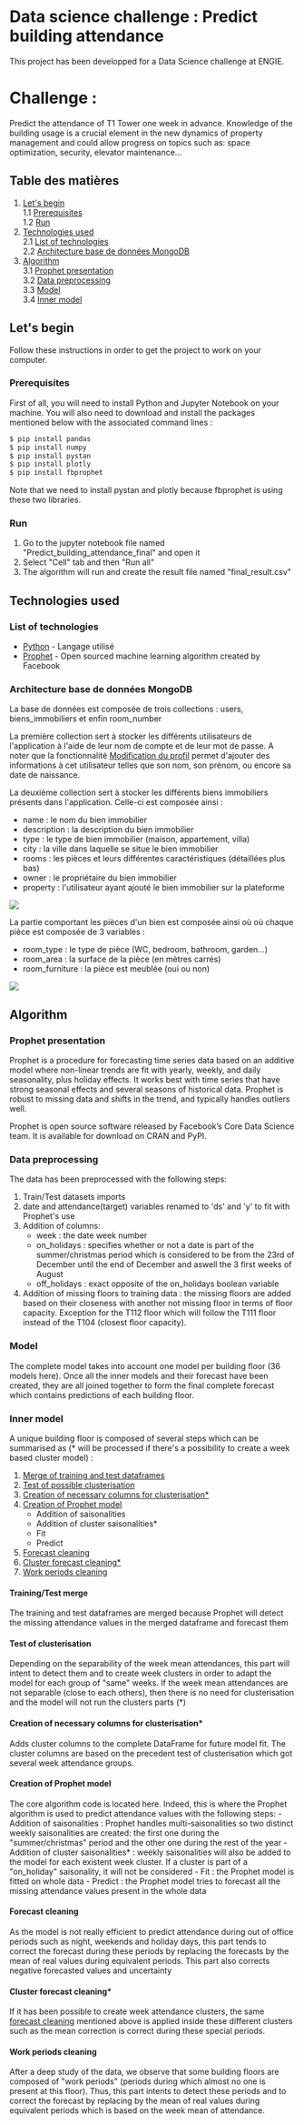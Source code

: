 # Data science challenge : Predict building attendance

This project has been developped for a Data Science challenge at ENGIE.

# Challenge : 
Predict the attendance of T1 Tower one week in advance.
Knowledge of the building usage is a crucial element in the new dynamics of property management and could allow progress on topics such as: space optimization, security, elevator maintenance...


## Table des matières
1. [Let's begin](#lets-begin)  
    1.1 [Prerequisites](#prerequisites)  
    1.2 [Run](#run)  
2. [Technologies used](#technologies-used)    
    2.1 [List of technologies](#list-of-technologies)   
    2.2 [Architecture base de données MongoDB](#architecture-base-de-données-mongodb)   
3. [Algorithm](#algorithm)  
    3.1 [Prophet presentation](#prophet-presentation)     
    3.2 [Data preprocessing](#data-preprocessing)  
    3.3 [Model](#model)    
    3.4 [Inner model](#inner-model)

## Let's begin 

Follow these instructions in order to get the project to work on your computer.

### Prerequisites

First of all, you will need to install Python and Jupyter Notebook on your machine.
You will also need to download and install the packages mentioned below with the associated command lines :

```bash
$ pip install pandas
$ pip install numpy
$ pip install pystan
$ pip install plotly
$ pip install fbprophet
```
Note that we need to install pystan and plotly because fbprophet is using these two libraries.


### Run 

1) Go to the jupyter notebook file named "Predict_building_attendance_final" and open it
2) Select "Cell" tab and then "Run all"
3) The algorithm will run and create the result file named "final_result.csv"

## Technologies used

### List of technologies

* [Python](https://www.python.org/) - Langage utilisé
* [Prophet](https://facebook.github.io/prophet/) - Open sourced machine learning algorithm created by Facebook

### Architecture base de données MongoDB

La base de données est composée de trois collections : users, biens_immobiliers et enfin room_number

La première collection sert à stocker les différents utilisateurs de l'application à l'aide de leur nom de compte et de leur mot de passe. A noter que la fonctionnalité [Modification du profil](#page-de-modification-du-profil) permet d'ajouter des informations à cet utilisateur telles que son nom, son prénom, ou encore sa date de naissance.

La deuxième collection sert à stocker les différents biens immobiliers présents dans l'application. Celle-ci est composée ainsi : 
- name : le nom du bien immobilier
- description : la description du bien immobilier
- type : le type de bien immobilier (maison, appartement, villa)
- city : la ville dans laquelle se situe le bien immobilier
- rooms : les pièces et leurs différentes caractéristiques (détaillées plus bas)
- owner : le propriétaire du bien immobilier
- property : l'utilisateur ayant ajouté le bien immobilier sur la plateforme

![](API_Flask/doc/real_estate.JPG)

La partie comportant les pièces d'un bien est composée ainsi où où chaque pièce est composée de 3 variables :
- room_type : le type de pièce (WC, bedroom, bathroom, garden...)
- room_area : la surface de la pièce (en mètres carrés)
- room_furniture : la pièce est meublée (oui ou non)

![](API_Flask/doc/rooms.JPG)

## Algorithm

### Prophet presentation
Prophet is a procedure for forecasting time series data based on an additive model where non-linear trends are fit with yearly, weekly, and daily seasonality, plus holiday effects. It works best with time series that have strong seasonal effects and several seasons of historical data. Prophet is robust to missing data and shifts in the trend, and typically handles outliers well.

Prophet is open source software released by Facebook’s Core Data Science team. It is available for download on CRAN and PyPI.


### Data preprocessing
The data has been preprocessed with the following steps:
1) Train/Test datasets imports
2) date and attendance(target) variables renamed to 'ds' and 'y' to fit with Prophet's use
3) Addition of columns:
    - week : the date week number
    - on_holidays : specifies whether or not a date is part of the summer/christmas period which is considered to be from the 23rd of       December until the end of December and aswell the 3 first weeks of August
    - off_holidays : exact opposite of the on_holidays boolean variable
4) Addition of missing floors to training data : the missing floors are added based on their closeness with another not missing floor in terms of floor capacity. Exception for the T112 floor which will follow the T111 floor instead of the T104 (closest floor capacity).


### Model
The complete model takes into account one model per building floor (36 models here).
Once all the inner models and their forecast have been created, they are all joined together to form the final complete forecast which contains predictions of each building floor.


### Inner model
A unique building floor is composed of several steps which can be summarised as (* will be processed if there's a possibility to create a week based cluster model) :
1) [Merge of training and test dataframes](#trainingtest-merge)
2) [Test of possible clusterisation](#test-of-clusterisation)
3) [Creation of necessary columns for clusterisation*](#creation-of-necessary-columns-for-clusterisation)
4) [Creation of Prophet model](#creation-of-prophet-model)
    - Addition of saisonalities
    - Addition of cluster saisonalities*
    - Fit
    - Predict
5) [Forecast cleaning](#forecast-cleaning)
6) [Cluster forecast cleaning*](#cluster-forecast-cleaning)
7) [Work periods cleaning](#work-periods-cleaning)

#### Training/Test merge
The training and test dataframes are merged because Prophet will detect the missing attendance values in the merged dataframe and forecast them

#### Test of clusterisation
Depending on the separability of the week mean attendances, this part will intent to detect them and to create week clusters in order to adapt the model for each group of "same" weeks. If the week mean attendances are not separable (close to each others), then there is no need for clusterisation and the model will not run the clusters parts (*)

#### Creation of necessary columns for clusterisation*
Adds cluster columns to the complete DataFrame for future model fit. The cluster columns are based on the precedent test of clusterisation which got several week attendance groups.

#### Creation of Prophet model 
The core algorithm code is located here. Indeed, this is where the Prophet algorithm is used to predict attendance values with the following steps:
    - Addition of saisonalities : Prophet handles multi-saisonalities so two distinct weekly saisonalities are created: the first one       during the "summer/christmas" period and the other one during the rest of the year
    - Addition of cluster saisonalities* : weekly saisonalities will also be added to the model for each existent week cluster. If a        cluster is part of a "on_holiday" saisonality, it will not be considered
    - Fit : the Prophet model is fitted on whole data
    - Predict : the Prophet model tries to forecast all the missing attendance values present in the whole data

#### Forecast cleaning
As the model is not really efficient to predict attendance during out of office periods such as night, weekends and holiday days, this part tends to correct the forecast during these periods by replacing the forecasts by the mean of real values during equivalent periods. This part also corrects negative forecasted values and uncertainty

#### Cluster forecast cleaning*
If it has been possible to create week attendance clusters, the same [forecast cleaning](#forecast-cleaning) mentioned above is applied inside these different clusters such as the mean correction is correct during these special periods.

#### Work periods cleaning
After a deep study of the data, we observe that some building floors are composed of "work periods" (periods during which almost no one is present at this floor). 
Thus, this part intents to detect these periods and to correct the forecast by replacing by the mean of real values during equivalent periods which is based on the week mean of attendance.
